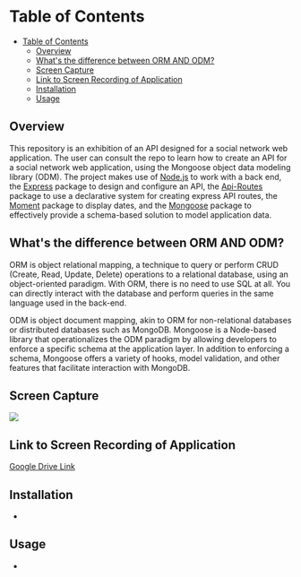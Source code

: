 # Table of Contents

- [Table of Contents](#table-of-contents)
  - [Overview](#overview)
  - [What's the difference between ORM AND ODM?](#whats-the-difference-between-orm-and-odm)
  - [Screen Capture](#screen-capture)
  - [Link to Screen Recording of Application](#link-to-screen-recording-of-application)
  - [Installation](#installation)
  - [Usage](#usage)
  
## Overview
 This repository is an exhibition of an API designed for a social network web application. The user can consult the repo to learn how to create an API for a social network web application, using the Mongoose object data modeling library (ODM). The project makes use of <a href="https://nodejs.org/en/" target="_blank">Node.js</a> to work with a back end, the <a href="https://www.npmjs.com/package/express" target="_blank">Express</a>  package to design and configure an API, the <a href="https://github.com/yanatan16/node-api-routes" target="_blank">Api-Routes</a>  package to use a declarative system for creating express API routes, the <a href="https://momentjs.com/" target="_blank">Moment</a> package to display dates, and the <a href="https://mongoosejs.com/" target="_blank">Mongoose</a> package to effectively provide a schema-based solution to model application data. 


## What's the difference between ORM AND ODM?
 ORM is object relational mapping, a technique to query or perform CRUD (Create, Read, Update, Delete) operations to a relational database, using an object-oriented paradigm. With ORM, there is no need to use SQL at all. You can directly interact with the database and perform queries in the same language used in the back-end. 

 ODM is object document mapping, akin to ORM for non-relational databases or distributed databases such as MongoDB. Mongoose is a  Node-based library that operationalizes the ODM paradigm by allowing developers to enforce a specific schema at the application layer. In addition to enforcing a schema, Mongoose offers a variety of hooks, model validation, and other features that facilitate interaction with MongoDB. 

## Screen Capture
![](https://user-images.githubusercontent.com/81927296/208347403-07a66f9e-fbc7-47b1-bbc9-b7239a83a343.gif)

## Link to Screen Recording of Application
[Google Drive Link](https://drive.google.com/file/d/1g4vKQXPYE9b0YYgCfHOxla7UCswXcBQW/view?usp=sharing)

## Installation

  - 
## Usage

  - 
